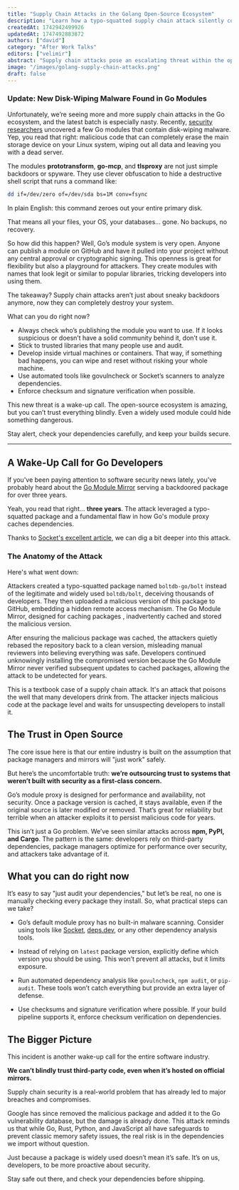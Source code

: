 ```yaml
---
title: "Supply Chain Attacks in the Golang Open-Source Ecosystem"
description: "Learn how a typo-squatted supply chain attack silently compromised Golang packages for years, and discover essential tips to secure your open-source dependencies."
createdAt: 1742942499926
updatedAt: 1747492883872
authors: ["david"]
category: "After Work Talks"
editors: ["velimir"]
abstract: "Supply chain attacks pose an escalating threat within the open-source software ecosystem, as illustrated vividly by the recent compromise of the Golang module proxy. For over three years, attackers exploited a typo-squatted Golang package—boltdb-go/bolt—to infiltrate countless development projects undetected. Leveraging weaknesses in Go's module mirror caching mechanisms, malicious actors embedded harmful code, rebased repositories to conceal their tracks, and persisted invisibly in widely-used software stacks. This incident underscores critical vulnerabilities stemming from developers' implicit trust in package managers and official mirrors optimized primarily for speed and reliability rather than security. The attack not only exposed severe shortcomings in dependency management but also serves as a stark reminder that widely-used packages are not inherently secure. This article delves into the anatomy of the Golang supply chain attack, exploring how attackers executed their strategy, why it went unnoticed for so long, and what systemic weaknesses made this compromise possible. Additionally, it outlines actionable steps developers can take immediately—such as leveraging dependency auditing tools, enforcing strict version control, and adopting checksum verification—to significantly reduce exposure to similar threats. Ultimately, addressing the rising threat of supply chain attacks requires a collective shift towards proactive security practices across the software development lifecycle, reaffirming that security vigilance remains paramount in an open-source-dependent industry."
image: "/images/golang-supply-chain-attacks.png"
draft: false
---
```


### Update: New Disk-Wiping Malware Found in Go Modules

Unfortunately, we’re seeing more and more supply chain attacks in the Go ecosystem, and the latest batch is especially nasty. Recently, [security researchers](https://socket.dev/blog/wget-to-wipeout-malicious-go-modules-fetch-destructive-payload) uncovered a few Go modules that contain disk-wiping malware. Yep, you read that right: malicious code that can completely erase the main storage device on your Linux system, wiping out all data and leaving you with a dead server.

The modules **prototransform**, **go-mcp**, and **tlsproxy** are not just simple backdoors or spyware. They use clever obfuscation to hide a destructive shell script that runs a command like:

```bash
dd if=/dev/zero of=/dev/sda bs=1M conv=fsync
```

In plain English: this command zeroes out your entire primary disk. 

That means all your files, your OS, your databases... gone. No backups, no recovery.

So how did this happen? Well, Go’s module system is very open. Anyone can publish a module on GitHub and have it pulled into your project without any central approval or cryptographic signing. This openness is great for flexibility but also a playground for attackers. They create modules with names that look legit or similar to popular libraries, tricking developers into using them.

The takeaway? Supply chain attacks aren’t just about sneaky backdoors anymore, now they can completely destroy your system.

What can you do right now?

* Always check who’s publishing the module you want to use. If it looks suspicious or doesn’t have a solid community behind it, don’t use it.
* Stick to trusted libraries that many people use and audit.
* Develop inside virtual machines or containers. That way, if something bad happens, you can wipe and reset without risking your whole machine.
* Use automated tools like govulncheck or Socket’s scanners to analyze dependencies.
* Enforce checksum and signature verification when possible.

This new threat is a wake-up call. The open-source ecosystem is amazing, but you can’t trust everything blindly. Even a widely used module could hide something dangerous.

Stay alert, check your dependencies carefully, and keep your builds secure.

---

## A Wake-Up Call for Go Developers

If you've been paying attention to software security news lately, you've probably heard about the [Go Module Mirror](https://proxy.golang.org/) serving a backdoored package for over three years. 

Yeah, you read that right... **three years**. The attack leveraged a typo-squatted package and a fundamental flaw in how Go's module proxy caches dependencies. 

Thanks to [Socket's excellent article](https://socket.dev/blog/malicious-package-exploits-go-module-proxy-caching-for-persistence), we can dig a bit deeper into this attack.

### The Anatomy of the Attack

Here's what went down:

Attackers created a typo-squatted package named `boltdb-go/bolt` instead of the legitimate and widely used `boltdb/bolt`, deceiving thousands of developers. They then uploaded a malicious version of this package to GitHub, embedding a hidden remote access mechanism. The Go Module Mirror, designed for caching packages , inadvertently cached and stored the malicious version.

After ensuring the malicious package was cached, the attackers quietly rebased the repository back to a clean version, misleading manual reviewers into believing everything was safe. Developers continued unknowingly installing the compromised version because the Go Module Mirror never verified subsequent updates to cached packages, allowing the attack to be undetected for years.

This is a textbook case of a supply chain attack. It's an attack that poisons the well that many developers drink from. The attacker injects malicious code at the package level and waits for unsuspecting developers to install it.

## The Trust in Open Source

The core issue here is that our entire industry is built on the assumption that package managers and mirrors will "just work" safely. 

But here’s the uncomfortable truth: **we’re outsourcing trust to systems that weren’t built with security as a first-class concern.**

Go’s module proxy is designed for performance and availability, not security. Once a package version is cached, it stays available, even if the original source is later modified or removed. That’s great for reliability but terrible when an attacker exploits it to persist malicious code for years.

This isn’t just a Go problem. We’ve seen similar attacks across **npm, PyPI, and Cargo**. The pattern is the same: developers rely on third-party dependencies, package managers optimize for performance over security, and attackers take advantage of it.

## What you can do right now

It’s easy to say "just audit your dependencies," but let’s be real, no one is manually checking every package they install. So, what practical steps can we take?

- Go’s default module proxy has no built-in malware scanning. Consider using tools like [Socket](https://socket.dev/), [deps.dev](https://deps.dev/), or any other dependency analysis tools.

- Instead of relying on `latest` package version, explicitly define which version you should be using. This won’t prevent all attacks, but it limits exposure.

- Run automated dependency analysis like `govulncheck`, `npm audit`, or `pip-audit`. These tools won’t catch everything but provide an extra layer of defense.

- Use checksums and signature verification where possible. If your build pipeline supports it, enforce checksum verification on dependencies.

## The Bigger Picture

This incident is another wake-up call for the entire software industry. 

**We can’t blindly trust third-party code, even when it’s hosted on official mirrors.** 

Supply chain security is a real-world problem that has already led to major breaches and compromises.

Google has since removed the malicious package and added it to the Go vulnerability database, but the damage is already done. This attack reminds us that while Go, Rust, Python, and JavaScript all have safeguards to prevent classic memory safety issues, the real risk is in the dependencies we import without question.

Just because a package is widely used doesn’t mean it’s safe. It’s on us, developers, to be more proactive about security.

Stay safe out there, and check your dependencies before shipping.

